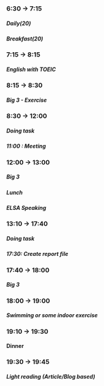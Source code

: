 ### 6:30 -> 7:15
##### Daily(20) 
##### Breakfast(20)

### 7:15 -> 8:15
##### English with TOEIC

###  8:15 -> 8:30
##### Big 3 - Exercise

### 8:30 -> 12:00
##### Doing task 
##### 11:00 : Meeting

### 12:00 -> 13:00
##### Big 3
##### Lunch
##### ELSA Speaking
### 13:10 -> 17:40
##### Doing task 
##### 17:30: Create report file

### 17:40 -> 18:00
##### Big 3

### 18:00 -> 19:00
##### Swimming or some indoor exercise

### 19:10 -> 19:30
#### Dinner

### 19:30 -> 19:45
##### Light reading (Article/Blog based)





